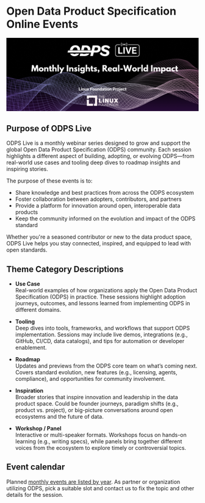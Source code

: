 # Open Data Product Specification Online Events 
![ODPS live](https://github.com/Open-Data-Product-Initiative/odps-events/blob/main/docs/odps-live.png)

## Purpose of ODPS Live

ODPS Live is a monthly webinar series designed to grow and support the global Open Data Product Specification (ODPS) community. Each session highlights a different aspect of building, adopting, or evolving ODPS—from real-world use cases and tooling deep dives to roadmap insights and inspiring stories.

The purpose of these events is to:
- Share knowledge and best practices from across the ODPS ecosystem
- Foster collaboration between adopters, contributors, and partners
- Provide a platform for innovation around open, interoperable data products
- Keep the community informed on the evolution and impact of the ODPS standard

Whether you're a seasoned contributor or new to the data product space, ODPS Live helps you stay connected, inspired, and equipped to lead with open standards.


## Theme Category Descriptions

- **Use Case**  
  Real-world examples of how organizations apply the Open Data Product Specification (ODPS) in practice. These sessions highlight adoption journeys, outcomes, and lessons learned from implementing ODPS in different domains.

- **Tooling**  
  Deep dives into tools, frameworks, and workflows that support ODPS implementation. Sessions may include live demos, integrations (e.g., GitHub, CI/CD, data catalogs), and tips for automation or developer enablement.

- **Roadmap**  
  Updates and previews from the ODPS core team on what’s coming next. Covers standard evolution, new features (e.g., licensing, agents, compliance), and opportunities for community involvement.

- **Inspiration**  
  Broader stories that inspire innovation and leadership in the data product space. Could be founder journeys, paradigm shifts (e.g., product vs. project), or big-picture conversations around open ecosystems and the future of data.

- **Workshop / Panel**  
  Interactive or multi-speaker formats. Workshops focus on hands-on learning (e.g., writing specs), while panels bring together different voices from the ecosystem to explore timely or controversial topics.

## Event calendar

Planned [monthly events are listed by year](https://github.com/Open-Data-Product-Initiative/odps-events/blob/main/calendar/readme.md). As partner or organization utilizing ODPS, pick a suitable slot and contact us to fix the topic and other details for the session. 

